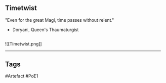 ## Timetwist
"Even for the great Magi,
time passes without relent."
- Doryani, Queen's Thaumaturgist
##
![[Timetwist.png]]

---
## Tags
#Artefact
#PoE1